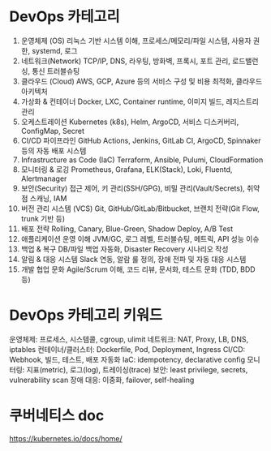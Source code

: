 # DevOps 카테고리
1. 운영체제 (OS)	리눅스 기반 시스템 이해, 프로세스/메모리/파일 시스템, 사용자 권한, systemd, 로그
2. 네트워크(Network)	TCP/IP, DNS, 라우팅, 방화벽, 프록시, 포트 관리, 로드밸런싱, 통신 트러블슈팅
3. 클라우드 (Cloud)	AWS, GCP, Azure 등의 서비스 구성 및 비용 최적화, 클라우드 아키텍처
4. 가상화 & 컨테이너	Docker, LXC, Container runtime, 이미지 빌드, 레지스트리 관리
5. 오케스트레이션	Kubernetes (k8s), Helm, ArgoCD, 서비스 디스커버리, ConfigMap, Secret
6. CI/CD 파이프라인	GitHub Actions, Jenkins, GitLab CI, ArgoCD, Spinnaker 등의 자동 배포 시스템
7. Infrastructure as Code (IaC)	Terraform, Ansible, Pulumi, CloudFormation
8. 모니터링 & 로깅	Prometheus, Grafana, ELK(Stack), Loki, Fluentd, Alertmanager
9. 보안(Security)	접근 제어, 키 관리(SSH/GPG), 비밀 관리(Vault/Secrets), 취약점 스캐닝, IAM
10. 버전 관리 시스템 (VCS)	Git, GitHub/GitLab/Bitbucket, 브랜치 전략(Git Flow, trunk 기반 등)
11. 배포 전략	Rolling, Canary, Blue-Green, Shadow Deploy, A/B Test
12. 애플리케이션 운영 이해	JVM/GC, 로그 레벨, 트러블슈팅, 메트릭, API 성능 이슈
13. 백업 & 복구	DB/파일 백업 자동화, Disaster Recovery 시나리오 작성
14. 알림 & 대응 시스템	Slack 연동, 알람 룰 정의, 장애 전파 및 자동 대응 시스템
15. 개발 협업 문화	Agile/Scrum 이해, 코드 리뷰, 문서화, 테스트 문화 (TDD, BDD 등)

# DevOps 카테고리 키워드
운영체제: 프로세스, 시스템콜, cgroup, ulimit
네트워크: NAT, Proxy, LB, DNS, iptables
컨테이너/클러스터: Dockerfile, Pod, Deployment, Ingress
CI/CD: Webhook, 빌드, 테스트, 배포 자동화
IaC: idempotency, declarative config
모니터링: 지표(metric), 로그(log), 트레이싱(trace)
보안: least privilege, secrets, vulnerability scan
장애 대응: 이중화, failover, self-healing

# 쿠버네티스 doc
https://kubernetes.io/docs/home/